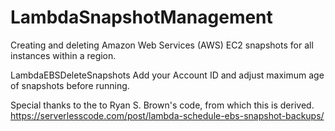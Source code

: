 # LambdaSnapshotManagement
Creating and deleting Amazon Web Services (AWS) EC2 snapshots for all instances within a region.

LambdaEBSDeleteSnapshots
Add your Account ID and adjust maximum age of snapshots before running.

Special thanks to the to Ryan S. Brown's code, from which this is derived.
https://serverlesscode.com/post/lambda-schedule-ebs-snapshot-backups/
